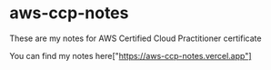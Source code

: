 # aws-ccp-notes

These are my notes for AWS Certified Cloud Practitioner certificate

You can find my notes here["https://aws-ccp-notes.vercel.app"]
